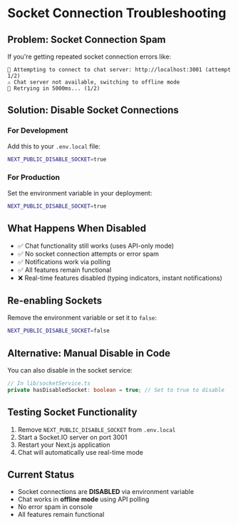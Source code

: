 # Socket Connection Troubleshooting

## Problem: Socket Connection Spam
If you're getting repeated socket connection errors like:
```
🔌 Attempting to connect to chat server: http://localhost:3001 (attempt 1/2)
⚠️ Chat server not available, switching to offline mode
🔄 Retrying in 5000ms... (1/2)
```

## Solution: Disable Socket Connections

### For Development
Add this to your `.env.local` file:
```bash
NEXT_PUBLIC_DISABLE_SOCKET=true
```

### For Production
Set the environment variable in your deployment:
```bash
NEXT_PUBLIC_DISABLE_SOCKET=true
```

## What Happens When Disabled
- ✅ Chat functionality still works (uses API-only mode)
- ✅ No socket connection attempts or error spam
- ✅ Notifications work via polling
- ✅ All features remain functional
- ❌ Real-time features disabled (typing indicators, instant notifications)

## Re-enabling Sockets
Remove the environment variable or set it to `false`:
```bash
NEXT_PUBLIC_DISABLE_SOCKET=false
```

## Alternative: Manual Disable in Code
You can also disable in the socket service:
```typescript
// In lib/socketService.ts
private hasDisabledSocket: boolean = true; // Set to true to disable
```

## Testing Socket Functionality
1. Remove `NEXT_PUBLIC_DISABLE_SOCKET` from `.env.local`
2. Start a Socket.IO server on port 3001
3. Restart your Next.js application
4. Chat will automatically use real-time mode

## Current Status
- Socket connections are **DISABLED** via environment variable
- Chat works in **offline mode** using API polling
- No error spam in console
- All features remain functional

